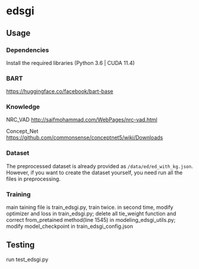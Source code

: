 # edsgi

## Usage

### Dependencies

Install the required libraries (Python 3.6 | CUDA 11.4)

### BART
https://huggingface.co/facebook/bart-base

### Knowledge
NRC_VAD http://saifmohammad.com/WebPages/nrc-vad.html

Concept_Net https://github.com/commonsense/conceptnet5/wiki/Downloads

### Dataset

The preprocessed dataset is already provided as `/data/ed/ed_with_kg.json`. However, if you want to create the dataset yourself, you need run all the files in preprocessing.

### Training
main taining file is train_edsgi.py, train twice. 
in second time, modify optimizer and loss in train_edsgi.py; delete all tie_weight function and correct from_pretained method(line 1545) in modeling_edsgi_utils.py; modify model_checkpoint in train_edsgi_config.json

## Testing
run test_edsgi.py
